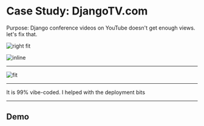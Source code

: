 # Case Study: DjangoTV.com

Purpose: Django conference videos on YouTube doesn't get enough views. let's fix that. 

![right fit](screenshots/djangotv.png)

![inline](qrcodes/djangotv.png)

---

![fit](screenshots/djangotv.png)

---

It is 99% vibe-coded. I helped with the deployment bits

---

## Demo
